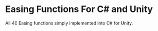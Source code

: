 # Easing Functions For C# and Unity

All 40 Easing functions simply implemented into C# for Unity.


